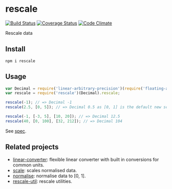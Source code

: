# rescale

[![Build Status](https://travis-ci.org/javiercejudo/rescale.svg)](https://travis-ci.org/javiercejudo/rescale)
[![Coverage Status](https://coveralls.io/repos/javiercejudo/rescale/badge.svg?branch=master)](https://coveralls.io/r/javiercejudo/rescale?branch=master)
[![Code Climate](https://codeclimate.com/github/javiercejudo/rescale/badges/gpa.svg)](https://codeclimate.com/github/javiercejudo/rescale)

Rescale data

## Install

    npm i rescale

## Usage

```js
var Decimal = require('linear-arbitrary-precision')(require('floating-adapter'));
var rescale = require('rescale')(Decimal).rescale;

rescale(-1); // => Decimal -1
rescale(2.5, [0, 5]); // => Decimal 0.5 as [0, 1] is the default new scale

rescale(-1, [-3, 5], [10, 20]); // => Decimal 12.5
rescale(40, [0, 100], [32, 212]); // => Decimal 104
```

See [spec](test/spec.js).

## Related projects

- [linear-converter](https://github.com/javiercejudo/linear-converter): flexible linear converter with built in conversions for common units.
- [scale](https://github.com/javiercejudo/scale): scales normalised data.
- [normalise](https://github.com/javiercejudo/normalise): normalise data to [0, 1].
- [rescale-util](https://github.com/javiercejudo/rescale-util): rescale utilities.
